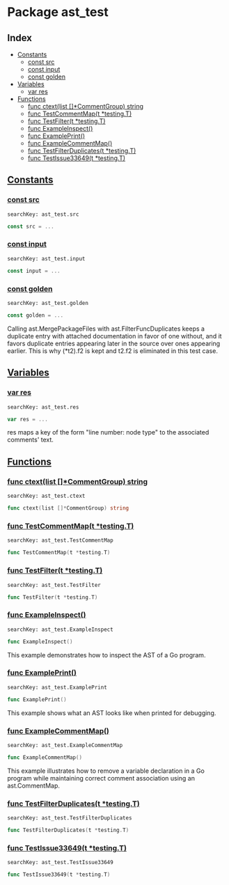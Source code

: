 # Package ast_test

## Index

* [Constants](#const)
    * [const src](#src)
    * [const input](#input)
    * [const golden](#golden)
* [Variables](#var)
    * [var res](#res)
* [Functions](#func)
    * [func ctext(list []*CommentGroup) string](#ctext)
    * [func TestCommentMap(t *testing.T)](#TestCommentMap)
    * [func TestFilter(t *testing.T)](#TestFilter)
    * [func ExampleInspect()](#ExampleInspect)
    * [func ExamplePrint()](#ExamplePrint)
    * [func ExampleCommentMap()](#ExampleCommentMap)
    * [func TestFilterDuplicates(t *testing.T)](#TestFilterDuplicates)
    * [func TestIssue33649(t *testing.T)](#TestIssue33649)


## <a id="const" href="#const">Constants</a>

### <a id="src" href="#src">const src</a>

```
searchKey: ast_test.src
```

```Go
const src = ...
```

### <a id="input" href="#input">const input</a>

```
searchKey: ast_test.input
```

```Go
const input = ...
```

### <a id="golden" href="#golden">const golden</a>

```
searchKey: ast_test.golden
```

```Go
const golden = ...
```

Calling ast.MergePackageFiles with ast.FilterFuncDuplicates keeps a duplicate entry with attached documentation in favor of one without, and it favors duplicate entries appearing later in the source over ones appearing earlier. This is why (*t2).f2 is kept and t2.f2 is eliminated in this test case. 

## <a id="var" href="#var">Variables</a>

### <a id="res" href="#res">var res</a>

```
searchKey: ast_test.res
```

```Go
var res = ...
```

res maps a key of the form "line number: node type" to the associated comments' text. 

## <a id="func" href="#func">Functions</a>

### <a id="ctext" href="#ctext">func ctext(list []*CommentGroup) string</a>

```
searchKey: ast_test.ctext
```

```Go
func ctext(list []*CommentGroup) string
```

### <a id="TestCommentMap" href="#TestCommentMap">func TestCommentMap(t *testing.T)</a>

```
searchKey: ast_test.TestCommentMap
```

```Go
func TestCommentMap(t *testing.T)
```

### <a id="TestFilter" href="#TestFilter">func TestFilter(t *testing.T)</a>

```
searchKey: ast_test.TestFilter
```

```Go
func TestFilter(t *testing.T)
```

### <a id="ExampleInspect" href="#ExampleInspect">func ExampleInspect()</a>

```
searchKey: ast_test.ExampleInspect
```

```Go
func ExampleInspect()
```

This example demonstrates how to inspect the AST of a Go program. 

### <a id="ExamplePrint" href="#ExamplePrint">func ExamplePrint()</a>

```
searchKey: ast_test.ExamplePrint
```

```Go
func ExamplePrint()
```

This example shows what an AST looks like when printed for debugging. 

### <a id="ExampleCommentMap" href="#ExampleCommentMap">func ExampleCommentMap()</a>

```
searchKey: ast_test.ExampleCommentMap
```

```Go
func ExampleCommentMap()
```

This example illustrates how to remove a variable declaration in a Go program while maintaining correct comment association using an ast.CommentMap. 

### <a id="TestFilterDuplicates" href="#TestFilterDuplicates">func TestFilterDuplicates(t *testing.T)</a>

```
searchKey: ast_test.TestFilterDuplicates
```

```Go
func TestFilterDuplicates(t *testing.T)
```

### <a id="TestIssue33649" href="#TestIssue33649">func TestIssue33649(t *testing.T)</a>

```
searchKey: ast_test.TestIssue33649
```

```Go
func TestIssue33649(t *testing.T)
```

